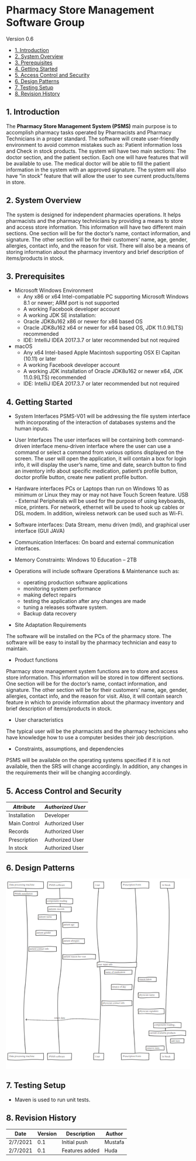 # Pharmacy Store Management Software Group 

Version 0.6

- [1. Introduction](#1-introduction)
- [2. System Overview](#2-system-overview)
- [3. Prerequisites](#3-prerequisites)
- [4. Getting Started](#4-getting-started)
- [5. Access Control and Security](#5-access-control-and-security)
- [6. Design Patterns](#6-design-patterns)
- [7. Testing Setup](#7-testing-setup)
- [8. Revision History](#8-revision-history)




## 1. Introduction

The **Pharmacy Store Management System (PSMS)** main purpose is to accomplish pharmacy tasks operated by Pharmacists and Pharmacy Technicians in a proper standard.
The software will create user-friendly environment to avoid common mistakes such as: Patient information loss and Check in stock products.
The system will have two main sections: The doctor section, and the patient section. Each one will have features that will be available to use.
The medical doctor will be able to fill the patient information in the system with an approved signature. The system will also have “in stock” feature that will allow the user to see current products/items in store. 

## 2. System Overview

The system is designed for independent pharmacies operations. It helps pharmacists and the pharmacy technicians by providing a means to store and access store information. This information will have two different main sections. One section will be for the doctor’s name, contact information, and signature. The other section will be for their customers’ name, age, gender, allergies, contact info, and the reason for visit. There will also be a means of storing information about the pharmacy inventory and brief description of items/products in stock.

## 3. Prerequisites

* Microsoft Windows Environment
  - Any x86 or x64 Intel-compatiable PC supporting Microsoft Windows 8.1 or newer; ARM port is not supported
  - A working Facebook developer account
  - A working JDK SE installation:
  - Oracle JDK8u162 x86 or newer for x86 based OS
  - Oracle JDK8u162 x64 or newer for x64 based OS, JDK 11.0.9(LTS) recommended
  - IDE: IntelliJ IDEA 2017.3.7 or later recommended but not required
* macOS
  - Any x64 Intel-based Apple Macintosh supporting OSX El Capitan (10.11) or later
  - A working Facebook developer account
  - A working JDK installation of Oracle JDK8u162 or newer x64, JDK 11.0.9(LTS) recommended
  - IDE: IntelliJ IDEA 2017.3.7 or later recommended but not required

## 4. Getting Started

* System Interfaces
PSMS-V01 will be addressing the file system interface with incorporating of the interaction of databases systems and the human inputs. 

* User Interfaces
The user interfaces will be containing both command-driven interface menu-driven interface where the user can use a command or select a command from various options displayed on the screen. 
The user will open the application, it will contain a box for login info, it will display the user’s name, time and date, search button to find an inventory info about specific medication, patient’s profile button, doctor profile button, create new patient profile button. 
 
* Hardware interfaces
PCs or Laptops than run on Windows 10 as minimum or Linux they may or may not have Touch Screen feature.
USB - External Peripherals will be used for the purpose of using keyboards, mice, printers. For network, ethernet will be used to hook up cables or DSL modem. In addition, wireless network can be used such as Wi-Fi. 

* Software interfaces: Data Stream, menu driven (mdi), and graphical user interface (GUI JAVA)
* Communication Interfaces: On board and external communication interfaces.
* Memory Constraints: Windows 10 Education – 2TB
* Operations will include software Operations & Maintenance such as:
  - operating production software applications
  - monitoring system performance
  - making defect repairs
  - testing the application after any changes are made
  - tuning a releases software system.
  - Backup data recovery

* Site Adaptation Requirements

The software will be installed on the PCs of the pharmacy store. The software will be easy to install by the pharmacy technician and easy to maintain. 

* Product functions

Pharmacy store management system functions are to store and access store information. This information will be stored in tow different sections. One section will be for the doctor’s name, contact information, and signature. The other section will be for their customers’ name, age, gender, allergies, contact info, and the reason for visit. Also, it will contain search feature in which to provide information about the pharmacy inventory and brief description of items/products in stock. 

* User characteristics

The typical user will be the pharmacists and the pharmacy technicians who have knowledge how to use a computer besides their job description. 

* Constraints, assumptions, and dependencies

PSMS will be available on the operating systems specified if it is not available, then the SRS will change accordingly. In addition, any changes in the requirements their will be changing accordingly.  

## 5. Access Control and Security

| *Attribute*  | *Authorized User* |
| -------------| -------------     |
| Installation | Developer         |
| Main Control | Authorized User   |
| Records      | Authorized User   |
| Prescription | Authorized User   |
| In stock     | Authorized User   |


## 6. Design Patterns

  ![](images/diagram.png)

## 7. Testing Setup

* Maven is used to run unit tests.

## 8. Revision History
| Date  | Version  | Description  | Author  |
| ------------ | ------------ | ------------ | ------------ |
| 2/7/2021  | 0.1  | Initial push  | Mustafa  |
| 2/7/2021  | 0.1  | Features added   | Huda  |
